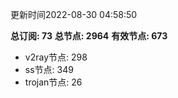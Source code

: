 更新时间2022-08-30 04:58:50

**总订阅: 73**
**总节点: 2964**
**有效节点: 673**
- v2ray节点: 298
- ss节点: 349
- trojan节点: 26

